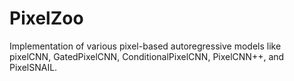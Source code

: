# PixelZoo
Implementation of various pixel-based autoregressive models like pixelCNN, GatedPixelCNN, ConditionalPixelCNN, PixelCNN++, and PixelSNAIL.
